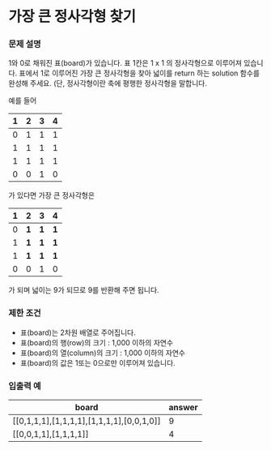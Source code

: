 # 가장 큰 정사각형 찾기

### 문제 설명

1와 0로 채워진 표(board)가 있습니다. 표 1칸은 1 x 1 의 정사각형으로 이루어져 있습니다. 표에서 1로 이루어진 가장 큰 정사각형을 찾아 넓이를 return 하는 solution 함수를 완성해 주세요. (단, 정사각형이란 축에 평행한 정사각형을 말합니다.

예를 들어

|  1  |  2  |  3  |  4  |
| :-: | :-: | :-: | :-: |
|  0  |  1  |  1  |  1  |
|  1  |  1  |  1  |  1  |
|  1  |  1  |  1  |  1  |
|  0  |  0  |  1  |  0  |

가 있다면 가장 큰 정사각형은

|  1  |   2   |   3   |   4   |
| :-: | :---: | :---: | :---: |
|  0  | **1** | **1** | **1** |
|  1  | **1** | **1** | **1** |
|  1  | **1** | **1** | **1** |
|  0  |   0   |   1   |   0   |

가 되며 넓이는 9가 되므로 9를 반환해 주면 됩니다.

### 제한 조건

- 표(board)는 2차원 배열로 주어집니다.
- 표(board)의 행(row)의 크기 : 1,000 이하의 자연수
- 표(board)의 열(column)의 크기 : 1,000 이하의 자연수
- 표(board)의 값은 1또는 0으로만 이루어져 있습니다.

### 입출력 예

| board                                     | answer |
| ----------------------------------------- | ------ |
| [[0,1,1,1],[1,1,1,1],[1,1,1,1],[0,0,1,0]] | 9      |
| [[0,0,1,1],[1,1,1,1]]                     | 4      |

